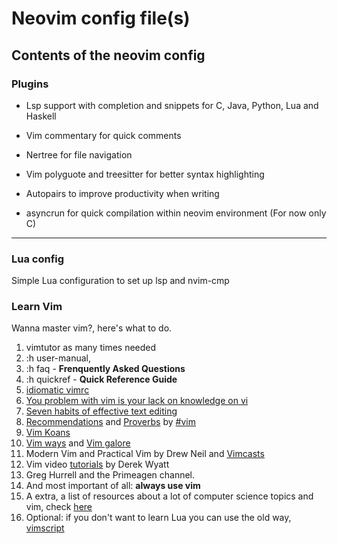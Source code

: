 # Neovim config file(s)

## Contents of the neovim config

### Plugins

* Lsp support with completion and snippets for C, Java, Python, Lua and Haskell

* Vim commentary for quick comments

* Nertree for file navigation

* Vim polyguote and treesitter for better syntax highlighting

* Autopairs to improve productivity when writing 

* asyncrun for quick compilation within neovim environment (For now only C)

---

### Lua config

Simple Lua configuration to set up lsp and nvim-cmp

### Learn Vim 

Wanna master vim?, here's what to do.

1. vimtutor as many times needed
2. :h user-manual, 
3. :h faq - **Frenquently Asked Questions**
4. :h quickref - **Quick Reference Guide**
5. [idiomatic vimrc](https://github.com/romainl/idiomatic-vimrc)
6. [You problem with vim is your lack on knowledge on vi](https://stackoverflow.com/questions/1218390/what-is-your-most-productive-shortcut-with-vim/1220118#1220118)
7. [Seven habits of effective text editing](https://www.moolenaar.net/habits.html)
8. [Recommendations](https://www.vi-improved.org/recommendations/) and [Proverbs](https://www.vi-improved.org/vim-proverbs/) by [#vim](https://www.vi-improved.org/)
9. [Vim Koans](https://blog.sanctum.geek.nz/vim-koans/)
10. [Vim ways](https://vimways.org/2018) and [Vim galore](https://github.com/mhinz/vim-galore)
11. Modern Vim and Practical Vim by Drew Neil and [Vimcasts](http://vimcasts.org)
12. Vim video [tutorials](http://derekwyatt.org/vim/tutorials/) by Derek Wyatt
13. Greg Hurrell and the Primeagen channel.
14. And most important of all: **always use vim**
15. A extra, a list of resources about a lot of computer science topics and vim, check [here](ttps://resources.joren.ga/)
16. Optional: if you don't want to learn Lua you can use the old way, [vimscript](https://learnvimscriptthehardway.stevelosh.com/)
